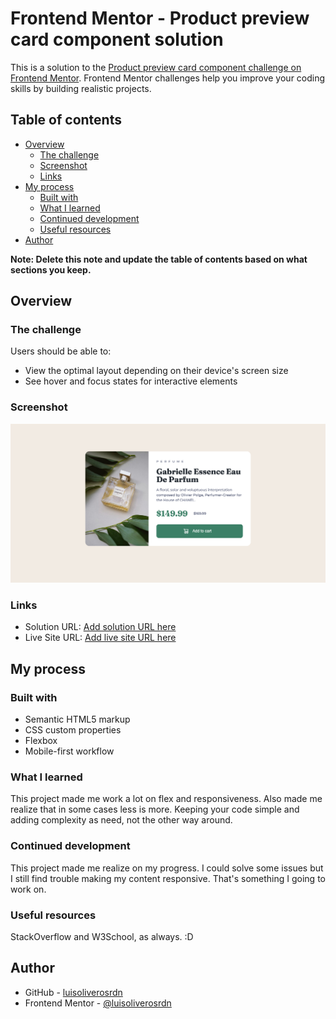 # Frontend Mentor - Product preview card component solution

This is a solution to the [Product preview card component challenge on Frontend Mentor](https://www.frontendmentor.io/challenges/product-preview-card-component-GO7UmttRfa). Frontend Mentor challenges help you improve your coding skills by building realistic projects. 

## Table of contents

- [Overview](#overview)
  - [The challenge](#the-challenge)
  - [Screenshot](#screenshot)
  - [Links](#links)
- [My process](#my-process)
  - [Built with](#built-with)
  - [What I learned](#what-i-learned)
  - [Continued development](#continued-development)
  - [Useful resources](#useful-resources)
- [Author](#author)


**Note: Delete this note and update the table of contents based on what sections you keep.**

## Overview

### The challenge

Users should be able to:

- View the optimal layout depending on their device's screen size
- See hover and focus states for interactive elements

### Screenshot

![](./images/Screenshot%20Frontend%20Mentor%20Product%20preview%20card%20component.png)


### Links

- Solution URL: [Add solution URL here](https://your-solution-url.com)
- Live Site URL: [Add live site URL here](https://your-live-site-url.com)

## My process

### Built with

- Semantic HTML5 markup
- CSS custom properties
- Flexbox
- Mobile-first workflow

### What I learned

This project made me work a lot on flex and responsiveness. Also made me realize that in some cases less is more. Keeping your code simple and adding complexity as need, not the other way around.

### Continued development

This project made me realize on my progress. I could solve some issues but I still find trouble making my content responsive. That's something I going to work on.

### Useful resources

StackOverflow and W3School, as always. :D

## Author

- GitHub - [luisoliverosrdn](https://www.https://github.com/luisoliverosrdn)
- Frontend Mentor - [@luisoliverosrdn](https://www.frontendmentor.io/profile/luisoliverosrdn)



